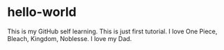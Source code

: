 # hello-world
This is my GitHub self learning. This is just first tutorial.
I love One Piece, Bleach, Kingdom, Noblesse.
I love my Dad.
